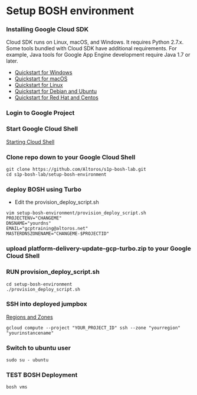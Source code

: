 # Setup BOSH environment

### Installing Google Cloud SDK
Cloud SDK runs on Linux, macOS, and Windows. It requires Python 2.7.x. Some tools bundled with Cloud SDK have additional requirements. For example, Java tools for Google App Engine development require Java 1.7 or later.
* [Quickstart for Windows](https://cloud.google.com/sdk/docs/quickstart-windows)
* [Quickstart for macOS](https://cloud.google.com/sdk/docs/quickstart-macos)
* [Quickstart for Linux](https://cloud.google.com/sdk/docs/quickstart-linux)
* [Quickstart for Debian and Ubuntu](https://cloud.google.com/sdk/docs/quickstart-debian-ubuntu)
* [Quickstart for Red Hat and Centos](https://cloud.google.com/sdk/docs/quickstart-redhat-centos)


### Login to Google Project

### Start Google Cloud Shell
[Starting Cloud Shell](https://cloud.google.com/shell/docs/starting-cloud-shell)

### Clone repo down to your Google Cloud Shell
```
git clone https://github.com/Altoros/s1p-bosh-lab.git
cd s1p-bosh-lab/setup-bosh-environment
```

### deploy BOSH using Turbo
* Edit the provision_deploy_script.sh
```
vim setup-bosh-environment/provision_deploy_script.sh
PROJECTENV="CHANGEME"
DNSNAME="yourdns"
EMAIL="gcptraining@altoros.net"
MASTERDNSZONENAME="CHANGEME-$PROJECTID"
```
### upload platform-delivery-update-gcp-turbo.zip to your Google Cloud Shell

### RUN provision_deploy_script.sh
```
cd setup-bosh-environment
./provision_deploy_script.sh
```


### SSH into deployed jumpbox
[Regions and Zones](https://cloud.google.com/compute/docs/regions-zones/)
```
gcloud compute --project "YOUR_PROJECT_ID" ssh --zone "yourregion" "yourinstancename"
```

### Switch to ubuntu user
```
sudo su - ubuntu
```

### TEST BOSH Deployment
```
bosh vms
```
